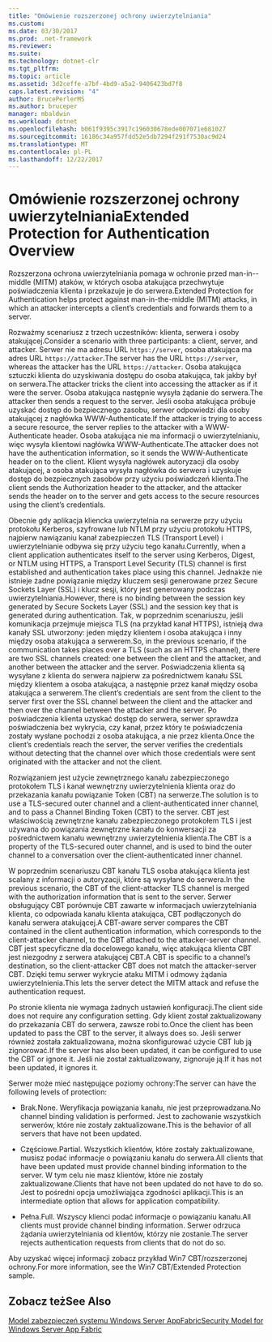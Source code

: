 ```yaml
---
title: "Omówienie rozszerzonej ochrony uwierzytelniania"
ms.custom: 
ms.date: 03/30/2017
ms.prod: .net-framework
ms.reviewer: 
ms.suite: 
ms.technology: dotnet-clr
ms.tgt_pltfrm: 
ms.topic: article
ms.assetid: 3d2ceffe-a7bf-4bd9-a5a2-9406423bd7f8
caps.latest.revision: "4"
author: BrucePerlerMS
ms.author: bruceper
manager: mbaldwin
ms.workload: dotnet
ms.openlocfilehash: b061f9395c3917c196030678ede007071e681027
ms.sourcegitcommit: 16186c34a957fdd52e5db7294f291f7530ac9d24
ms.translationtype: MT
ms.contentlocale: pl-PL
ms.lasthandoff: 12/22/2017
---
```

# <a name="extended-protection-for-authentication-overview"></a><span data-ttu-id="6f4fe-102">Omówienie rozszerzonej ochrony uwierzytelniania</span><span class="sxs-lookup"><span data-stu-id="6f4fe-102">Extended Protection for Authentication Overview</span></span>
<span data-ttu-id="6f4fe-103">Rozszerzona ochrona uwierzytelniania pomaga w ochronie przed man-in--middle (MITM) ataków, w których osoba atakująca przechwytuje poświadczenia klienta i przekazuje je do serwera.</span><span class="sxs-lookup"><span data-stu-id="6f4fe-103">Extended Protection for Authentication helps protect against man-in-the-middle (MITM) attacks, in which an attacker intercepts a client’s credentials and forwards them to a server.</span></span>  
  
 <span data-ttu-id="6f4fe-104">Rozważmy scenariusz z trzech uczestników: klienta, serwera i osoby atakującej.</span><span class="sxs-lookup"><span data-stu-id="6f4fe-104">Consider a scenario with three participants: a client, server, and attacker.</span></span> <span data-ttu-id="6f4fe-105">Serwer nie ma adresu URL `https://server`, osoba atakująca ma adres URL `https://attacker`.</span><span class="sxs-lookup"><span data-stu-id="6f4fe-105">The server has the URL `https://server`, whereas the attacker has the URL `https://attacker`.</span></span> <span data-ttu-id="6f4fe-106">Osoba atakująca sztuczki klienta do uzyskiwania dostępu do osoba atakująca, tak jakby był on serwera.</span><span class="sxs-lookup"><span data-stu-id="6f4fe-106">The attacker tricks the client into accessing the attacker as if it were the server.</span></span> <span data-ttu-id="6f4fe-107">Osoba atakująca następnie wysyła żądanie do serwera.</span><span class="sxs-lookup"><span data-stu-id="6f4fe-107">The attacker then sends a request to the server.</span></span> <span data-ttu-id="6f4fe-108">Jeśli osoba atakująca próbuje uzyskać dostęp do bezpiecznego zasobu, serwer odpowiedzi dla osoby atakującej z nagłówka WWW-Authenticate.</span><span class="sxs-lookup"><span data-stu-id="6f4fe-108">If the attacker is trying to access a secure resource, the server replies to the attacker with a WWW-Authenticate header.</span></span> <span data-ttu-id="6f4fe-109">Osoba atakująca nie ma informacji o uwierzytelnianiu, więc wysyła klientowi nagłówka WWW-Authenticate.</span><span class="sxs-lookup"><span data-stu-id="6f4fe-109">The attacker does not have the authentication information, so it sends the WWW-Authenticate header on to the client.</span></span> <span data-ttu-id="6f4fe-110">Klient wysyła nagłówek autoryzacji dla osoby atakującej, a osoba atakująca wysyła nagłówka do serwera i uzyskuje dostęp do bezpiecznych zasobów przy użyciu poświadczeń klienta.</span><span class="sxs-lookup"><span data-stu-id="6f4fe-110">The client sends the Authorization header to the attacker, and the attacker sends the header on to the server and gets access to the secure resources using the client’s credentials.</span></span>  
  
 <span data-ttu-id="6f4fe-111">Obecnie gdy aplikacja kliencka uwierzytelnia na serwerze przy użyciu protokołu Kerberos, szyfrowane lub NTLM przy użyciu protokołu HTTPS, najpierw nawiązaniu kanał zabezpieczeń TLS (Transport Level) i uwierzytelnianie odbywa się przy użyciu tego kanału.</span><span class="sxs-lookup"><span data-stu-id="6f4fe-111">Currently, when a client application authenticates itself to the server using Kerberos, Digest, or NTLM using HTTPS, a Transport Level Security (TLS) channel is first established and authentication takes place using this channel.</span></span> <span data-ttu-id="6f4fe-112">Jednakże nie istnieje żadne powiązanie między kluczem sesji generowane przez Secure Sockets Layer (SSL) i klucz sesji, który jest generowany podczas uwierzytelniania.</span><span class="sxs-lookup"><span data-stu-id="6f4fe-112">However, there is no binding between the session key generated by Secure Sockets Layer (SSL) and the session key that is generated during authentication.</span></span> <span data-ttu-id="6f4fe-113">Tak, w poprzednim scenariuszu, jeśli komunikacja przejmuje miejsca TLS (na przykład kanał HTTPS), istnieją dwa kanały SSL utworzony: jeden między klientem i osoba atakująca i inny między osoba atakująca a serwerem.</span><span class="sxs-lookup"><span data-stu-id="6f4fe-113">So, in the previous scenario, if the communication takes places over a TLS (such as an HTTPS channel), there are two SSL channels created: one between the client and the attacker, and another between the attacker and the server.</span></span> <span data-ttu-id="6f4fe-114">Poświadczenia klienta są wysyłane z klienta do serwera najpierw za pośrednictwem kanału SSL między klientem a osoba atakująca, a następnie przez kanał między osoba atakująca a serwerem.</span><span class="sxs-lookup"><span data-stu-id="6f4fe-114">The client’s credentials are sent from the client to the server first over the SSL channel between the client and the attacker and then over the channel between the attacker and the server.</span></span> <span data-ttu-id="6f4fe-115">Po poświadczenia klienta uzyskać dostęp do serwera, serwer sprawdza poświadczenia bez wykrycia, czy kanał, przez który te poświadczenia zostały wysłane pochodzi z osoba atakująca, a nie przez klienta.</span><span class="sxs-lookup"><span data-stu-id="6f4fe-115">Once the client’s credentials reach the server, the server verifies the credentials without detecting that the channel over which those credentials were sent originated with the attacker and not the client.</span></span>  
  
 <span data-ttu-id="6f4fe-116">Rozwiązaniem jest użycie zewnętrznego kanału zabezpieczonego protokołem TLS i kanał wewnętrzny uwierzytelnienia klienta oraz do przekazania kanału powiązanie Token (CBT) na serwerze.</span><span class="sxs-lookup"><span data-stu-id="6f4fe-116">The solution is to use a TLS-secured outer channel and a client-authenticated inner channel, and to pass a Channel Binding Token (CBT) to the server.</span></span> <span data-ttu-id="6f4fe-117">CBT jest właściwością zewnętrzne kanału zabezpieczonego protokołem TLS i jest używana do powiązania zewnętrzne kanału do konwersacji za pośrednictwem kanału wewnętrzny uwierzytelnienia klienta.</span><span class="sxs-lookup"><span data-stu-id="6f4fe-117">The CBT is a property of the TLS-secured outer channel, and is used to bind the outer channel to a conversation over the client-authenticated inner channel.</span></span>  
  
 <span data-ttu-id="6f4fe-118">W poprzednim scenariuszu CBT kanału TLS osoba atakująca klienta jest scalany z informacji o autoryzacji, które są wysyłane do serwera.</span><span class="sxs-lookup"><span data-stu-id="6f4fe-118">In the previous scenario, the CBT of the client-attacker TLS channel is merged with the authorization information that is sent to the server.</span></span> <span data-ttu-id="6f4fe-119">Serwer obsługujący CBT porównuje CBT zawarte w informacjach uwierzytelniania klienta, co odpowiada kanału klienta atakująca, CBT podłączonych do kanału serwera atakującej.</span><span class="sxs-lookup"><span data-stu-id="6f4fe-119">A CBT-aware server compares the CBT contained in the client authentication information, which corresponds to the client-attacker channel, to the CBT attached to the attacker-server channel.</span></span> <span data-ttu-id="6f4fe-120">CBT jest specyficzne dla docelowego kanału, więc atakująca klienta CBT jest niezgodny z serwera atakującej CBT.</span><span class="sxs-lookup"><span data-stu-id="6f4fe-120">A CBT is specific to a channel’s destination, so the client-attacker CBT does not match the attacker-server CBT.</span></span> <span data-ttu-id="6f4fe-121">Dzięki temu serwer wykrycie ataku MITM i odmowy żądania uwierzytelnienia.</span><span class="sxs-lookup"><span data-stu-id="6f4fe-121">This lets the server detect the MITM attack and refuse the authentication request.</span></span>  
  
 <span data-ttu-id="6f4fe-122">Po stronie klienta nie wymaga żadnych ustawień konfiguracji.</span><span class="sxs-lookup"><span data-stu-id="6f4fe-122">The client side does not require any configuration setting.</span></span> <span data-ttu-id="6f4fe-123">Gdy klient został zaktualizowany do przekazania CBT do serwera, zawsze robi to.</span><span class="sxs-lookup"><span data-stu-id="6f4fe-123">Once the client has been updated to pass the CBT to the server, it always does so.</span></span> <span data-ttu-id="6f4fe-124">Jeśli serwer również została zaktualizowana, można skonfigurować użycie CBT lub ją zignorować.</span><span class="sxs-lookup"><span data-stu-id="6f4fe-124">If the server has also been updated, it can be configured to use the CBT or ignore it.</span></span> <span data-ttu-id="6f4fe-125">Jeśli nie został zaktualizowany, zignoruje ją.</span><span class="sxs-lookup"><span data-stu-id="6f4fe-125">If it has not been updated, it ignores it.</span></span>  
  
 <span data-ttu-id="6f4fe-126">Serwer może mieć następujące poziomy ochrony:</span><span class="sxs-lookup"><span data-stu-id="6f4fe-126">The server can have the following levels of protection:</span></span>  
  
-   <span data-ttu-id="6f4fe-127">Brak.</span><span class="sxs-lookup"><span data-stu-id="6f4fe-127">None.</span></span> <span data-ttu-id="6f4fe-128">Weryfikacja powiązania kanału, nie jest przeprowadzana.</span><span class="sxs-lookup"><span data-stu-id="6f4fe-128">No channel binding validation is performed.</span></span> <span data-ttu-id="6f4fe-129">Jest to zachowanie wszystkich serwerów, które nie zostały zaktualizowane.</span><span class="sxs-lookup"><span data-stu-id="6f4fe-129">This is the behavior of all servers that have not been updated.</span></span>  
  
-   <span data-ttu-id="6f4fe-130">Częściowe.</span><span class="sxs-lookup"><span data-stu-id="6f4fe-130">Partial.</span></span> <span data-ttu-id="6f4fe-131">Wszystkich klientów, które zostały zaktualizowane, musisz podać informacje o powiązaniu kanału do serwera.</span><span class="sxs-lookup"><span data-stu-id="6f4fe-131">All clients that have been updated must provide channel binding information to the server.</span></span> <span data-ttu-id="6f4fe-132">W tym celu nie masz klientów, które nie zostały zaktualizowane.</span><span class="sxs-lookup"><span data-stu-id="6f4fe-132">Clients that have not been updated do not have to do so.</span></span> <span data-ttu-id="6f4fe-133">Jest to pośredni opcja umożliwiająca zgodności aplikacji.</span><span class="sxs-lookup"><span data-stu-id="6f4fe-133">This is an intermediate option that allows for application compatibility.</span></span>  
  
-   <span data-ttu-id="6f4fe-134">Pełna.</span><span class="sxs-lookup"><span data-stu-id="6f4fe-134">Full.</span></span> <span data-ttu-id="6f4fe-135">Wszyscy klienci podać informacje o powiązaniu kanału.</span><span class="sxs-lookup"><span data-stu-id="6f4fe-135">All clients must provide channel binding information.</span></span> <span data-ttu-id="6f4fe-136">Serwer odrzuca żądania uwierzytelniania od klientów, którzy nie zostanie.</span><span class="sxs-lookup"><span data-stu-id="6f4fe-136">The server rejects authentication requests from clients that do not do so.</span></span>  
  
 <span data-ttu-id="6f4fe-137">Aby uzyskać więcej informacji zobacz przykład Win7 CBT/rozszerzonej ochrony.</span><span class="sxs-lookup"><span data-stu-id="6f4fe-137">For more information, see the Win7 CBT/Extended Protection sample.</span></span>  
  
## <a name="see-also"></a><span data-ttu-id="6f4fe-138">Zobacz też</span><span class="sxs-lookup"><span data-stu-id="6f4fe-138">See Also</span></span>  
 [<span data-ttu-id="6f4fe-139">Model zabezpieczeń systemu Windows Server AppFabric</span><span class="sxs-lookup"><span data-stu-id="6f4fe-139">Security Model for Windows Server App Fabric</span></span>](http://go.microsoft.com/fwlink/?LinkID=201279&clcid=0x409)

